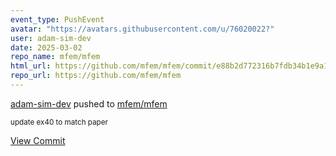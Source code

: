 ```yaml
---
event_type: PushEvent
avatar: "https://avatars.githubusercontent.com/u/76020022?"
user: adam-sim-dev
date: 2025-03-02
repo_name: mfem/mfem
html_url: https://github.com/mfem/mfem/commit/e88b2d772316b7fdb34b1e9a147631ed048c1d15
repo_url: https://github.com/mfem/mfem
---
```


<a href='https://github.com/adam-sim-dev' target='_blank'>adam-sim-dev</a> pushed to <a href='https://github.com/mfem/mfem' target='_blank'>mfem/mfem</a>

<small>update ex40 to match paper</small>

<a href='https://github.com/mfem/mfem/commit/e88b2d772316b7fdb34b1e9a147631ed048c1d15' target='_blank'>View Commit</a>
